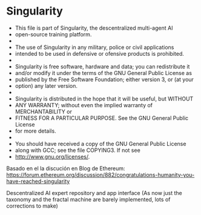 ﻿Singularity 
===========

 *    This file is part of Singularity, the descentralized multi-agent AI 
 *    open-source training platform.
 *    
 *    The use of Singularity in any military, police or civil applications 
 *    intended to be used in defensive or ofensive products is prohibited. 
 * 
 *    Singularity is free software, hardware and data; you can redistribute it 
 *    and/or modify it under the terms of the GNU General Public License as 
 *    published by the Free Software Foundation; either version 3, or (at your 
 *    option) any later version.
 *
 *    Singularity is distributed in the hope that it will be useful, but WITHOUT
 *    ANY WARRANTY; without even the implied warranty of MERCHANTABILITY or
 *    FITNESS FOR A PARTICULAR PURPOSE. See the GNU General Public License
 *    for more details.
 * 
 *    You should have received a copy of the GNU General Public License
 *    along with GCC; see the file COPYING3.  If not see
 *    <http://www.gnu.org/licenses/>. 

Basado en el la discución en Blog de Ethereum:
https://forum.ethereum.org/discussion/882/congratulations-humanity-you-have-reached-singularity

Descentralized AI expert repository and app interface (As now just the taxonomy and the fractal machine are barely implemented, lots of corrections to make)
 
